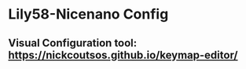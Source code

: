 # Lily58-Nicenano Config

## Visual Configuration tool: https://nickcoutsos.github.io/keymap-editor/

